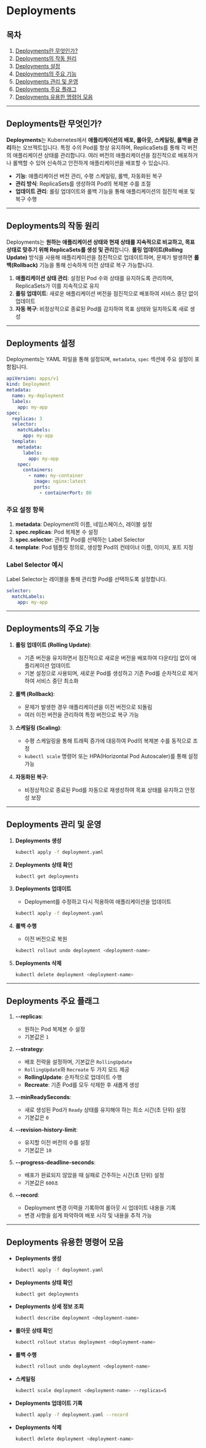 # Deployments

## 목차
1. [Deployments란 무엇인가?](#Deployments란-무엇인가)
2. [Deployments의 작동 원리](#Deployments의-작동-원리)
3. [Deployments 설정](#Deployments-설정)
4. [Deployments의 주요 기능](#Deployments의-주요-기능)
5. [Deployments 관리 및 운영](#Deployments-관리-및-운영)
6. [Deployments 주요 플래그](#Deployments-주요-플래그)
7. [Deployments 유용한 명령어 모음](#Deployments-유용한-명령어-모음)

---

## Deployments란 무엇인가?

**Deployments**는 Kubernetes에서 **애플리케이션의 배포, 롤아웃, 스케일링, 롤백을 관리**하는 오브젝트입니다. 특정 수의 Pod를 항상 유지하며, ReplicaSets를 통해 각 버전의 애플리케이션 상태를 관리합니다. 여러 버전의 애플리케이션을 점진적으로 배포하거나 롤백할 수 있어 신속하고 안전하게 애플리케이션을 배포할 수 있습니다.

- **기능**: 애플리케이션 버전 관리, 수평 스케일링, 롤백, 자동화된 복구
- **관리 방식**: ReplicaSets를 생성하여 Pod의 복제본 수를 조절
- **업데이트 관리**: 롤링 업데이트와 롤백 기능을 통해 애플리케이션의 점진적 배포 및 복구 수행

---

## Deployments의 작동 원리

Deployments는 **원하는 애플리케이션 상태와 현재 상태를 지속적으로 비교하고, 목표 상태로 맞추기 위해 ReplicaSets를 생성 및 관리**합니다. **롤링 업데이트(Rolling Update)** 방식을 사용해 애플리케이션을 점진적으로 업데이트하며, 문제가 발생하면 **롤백(Rollback)** 기능을 통해 신속하게 이전 상태로 복구 가능합니다.

1. **애플리케이션 상태 관리**: 설정된 Pod 수와 상태를 유지하도록 관리하며, ReplicaSets가 이를 지속적으로 유지
2. **롤링 업데이트**: 새로운 애플리케이션 버전을 점진적으로 배포하여 서비스 중단 없이 업데이트
3. **자동 복구**: 비정상적으로 종료된 Pod를 감지하여 목표 상태와 일치하도록 새로 생성

---

## Deployments 설정

Deployments는 YAML 파일을 통해 설정되며, `metadata`, `spec` 섹션에 주요 설정이 포함됩니다.

```yaml
apiVersion: apps/v1
kind: Deployment
metadata:
  name: my-deployment
  labels:
    app: my-app
spec:
  replicas: 3
  selector:
    matchLabels:
      app: my-app
  template:
    metadata:
      labels:
        app: my-app
    spec:
      containers:
        - name: my-container
          image: nginx:latest
          ports:
            - containerPort: 80
```

### 주요 설정 항목

1. **metadata**: Deployment의 이름, 네임스페이스, 레이블 설정
2. **spec.replicas**: Pod 복제본 수 설정
3. **spec.selector**: 관리할 Pod를 선택하는 Label Selector
4. **template**: Pod 템플릿 정의로, 생성할 Pod의 컨테이너 이름, 이미지, 포트 지정

### Label Selector 예시

Label Selector는 레이블을 통해 관리할 Pod를 선택하도록 설정합니다.

```yaml
selector:
  matchLabels:
    app: my-app
```

---

## Deployments의 주요 기능

1. **롤링 업데이트 (Rolling Update)**:
   - 기존 버전을 유지하면서 점진적으로 새로운 버전을 배포하여 다운타임 없이 애플리케이션 업데이트
   - 기본 설정으로 사용되며, 새로운 Pod를 생성하고 기존 Pod를 순차적으로 제거하여 서비스 중단 최소화

2. **롤백 (Rollback)**:
   - 문제가 발생한 경우 애플리케이션을 이전 버전으로 되돌림
   - 여러 이전 버전을 관리하여 특정 버전으로 복구 가능

3. **스케일링 (Scaling)**:
   - 수평 스케일링을 통해 트래픽 증가에 대응하여 Pod의 복제본 수를 동적으로 조정
   - `kubectl scale` 명령어 또는 HPA(Horizontal Pod Autoscaler)를 통해 설정 가능

4. **자동화된 복구**:
   - 비정상적으로 종료된 Pod를 자동으로 재생성하여 목표 상태를 유지하고 안정성 보장

---

## Deployments 관리 및 운영

1. **Deployments 생성**
   ```bash
   kubectl apply -f deployment.yaml
   ```

2. **Deployments 상태 확인**
   ```bash
   kubectl get deployments
   ```

3. **Deployments 업데이트**
   - Deployment를 수정하고 다시 적용하여 애플리케이션을 업데이트
   ```bash
   kubectl apply -f deployment.yaml
   ```

4. **롤백 수행**
   - 이전 버전으로 복원
   ```bash
   kubectl rollout undo deployment <deployment-name>
   ```

5. **Deployments 삭제**
   ```bash
   kubectl delete deployment <deployment-name>
   ```

---

## Deployments 주요 플래그

1. **--replicas**:  
   - 원하는 Pod 복제본 수 설정
   - 기본값은 `1`

2. **--strategy**:  
   - 배포 전략을 설정하며, 기본값은 `RollingUpdate`
   - `RollingUpdate`와 `Recreate` 두 가지 모드 제공
   - **RollingUpdate**: 순차적으로 업데이트 수행
   - **Recreate**: 기존 Pod를 모두 삭제한 후 새롭게 생성

3. **--minReadySeconds**:  
   - 새로 생성된 Pod가 `Ready` 상태를 유지해야 하는 최소 시간(초 단위) 설정
   - 기본값은 `0`

4. **--revision-history-limit**:  
   - 유지할 이전 버전의 수를 설정
   - 기본값은 `10`

5. **--progress-deadline-seconds**:  
   - 배포가 완료되지 않았을 때 실패로 간주하는 시간(초 단위) 설정
   - 기본값은 `600초`

6. **--record**:
   - Deployment 변경 이력을 기록하여 롤아웃 시 업데이트 내용을 기록
   - 변경 사항을 쉽게 파악하여 배포 시각 및 내용을 추적 가능

---

## Deployments 유용한 명령어 모음

- **Deployments 생성**
  ```bash
  kubectl apply -f deployment.yaml
  ```

- **Deployments 상태 확인**
  ```bash
  kubectl get deployments
  ```

- **Deployments 상세 정보 조회**
  ```bash
  kubectl describe deployment <deployment-name>
  ```

- **롤아웃 상태 확인**
  ```bash
  kubectl rollout status deployment <deployment-name>
  ```

- **롤백 수행**
  ```bash
  kubectl rollout undo deployment <deployment-name>
  ```

- **스케일링**
  ```bash
  kubectl scale deployment <deployment-name> --replicas=5
  ```

- **Deployments 업데이트 기록**
  ```bash
  kubectl apply -f deployment.yaml --record
  ```

- **Deployments 삭제**
  ```bash
  kubectl delete deployment <deployment-name>
  ```
